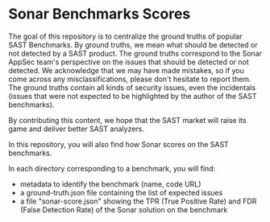 # Sonar Benchmarks Scores

The goal of this repository is to centralize the ground truths of popular SAST Benchmarks.
By ground truths, we mean what should be detected or not detected by a SAST product.
The ground truths correspond to the Sonar AppSec team's perspective on the issues that should be detected or not detected. We acknowledge that we may have made mistakes, so if you come across any misclassifications, please don't hesitate to report them.
The ground truths contain all kinds of security issues, even the incidentals (issues that were not expected to be highlighted by the author of the SAST benchmarks).

By contributing this content, we hope that the SAST market will raise its game and deliver better SAST analyzers.

In this repository, you will also find how Sonar scores on the SAST benchmarks.

In each directory corresponding to a benchmark, you will find:

* metadata to identify the benchmark (name, code URL)
* a ground-truth.json file containing the list of expected issues
* a file "sonar-score.json" showing the TPR (True Positive Rate) and FDR (False Detection Rate) of the Sonar solution on the benchmark
